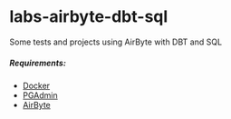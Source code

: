 # labs-airbyte-dbt-sql
Some tests and projects using AirByte with DBT and SQL





<b></b>
<b></b>

##### Requirements:
- [Docker](https://www.docker.com/products/docker-desktop/)
- [PGAdmin](https://www.pgadmin.org/download/)
- [AirByte](https://docs.airbyte.com/using-airbyte/getting-started/oss-quickstart)